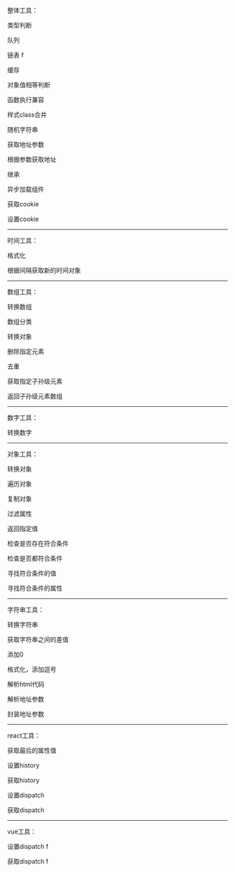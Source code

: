 整体工具：

类型判断

队列

链表					f

缓存

对象值相等判断

函数执行兼容

样式class合并

随机字符串

获取地址参数				

根据参数获取地址			

继承			

异步加载组件		

获取cookie

设置cookie

*********************************************

时间工具：

格式化

根据间隔获取新的时间对象

*********************************************

数组工具：

转换数组

数组分类

转换对象

删除指定元素

去重

获取指定子孙级元素			

返回子孙级元素数组			

*********************************************

数字工具：

转换数字

*********************************************

对象工具：

转换对象

遍历对象

复制对象

过滤属性

返回指定值

检查是否存在符合条件

检查是否都符合条件

寻找符合条件的值

寻找符合条件的属性

*********************************************

字符串工具：

转换字符串

获取字符串之间的差值

添加0

格式化，添加逗号

解析html代码

解析地址参数

封装地址参数

*********************************************

react工具：

获取最后的属性值

设置history

获取history

设置dispatch

获取dispatch

*********************************************

vue工具：


设置dispatch		f

获取dispatch		f